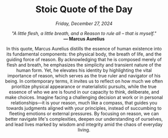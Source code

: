 <h1 align="center">Stoic Quote of the Day</h1>
<p align="center"><em>Friday, December 27, 2024</em></p>
<p align="center">
    <em>"A little flesh, a little breath, and a Reason to rule all – that is myself."</em><br>
    <strong>— Marcus Aurelius</strong>
</p>

<p align="center" style="max-width:600px;margin:0 auto;">
    In this quote, Marcus Aurelius distills the essence of human existence into its fundamental components: the physical body, the breath of life, and the guiding force of reason. By acknowledging that he is composed merely of flesh and breath, he emphasizes the simplicity and transient nature of the human form. Yet, he elevates his identity by highlighting the vital importance of reason, which serves as the true ruler and navigator of his being. In contemporary terms, it invites us to reflect on how much we often prioritize physical appearance or materialistic pursuits, while the true essence of who we are is found in our capacity to think, deliberate, and make choices. Imagine facing a challenging decision at work or in personal relationships—it is your reason, much like a compass, that guides you towards judgments aligned with your principles, instead of succumbing to fleeting emotions or external pressures. By focusing on reason, we can better navigate life's complexities, deepen our understanding of ourselves, and lead lives marked by wisdom and integrity amid the chaos of everyday living.
</p>
